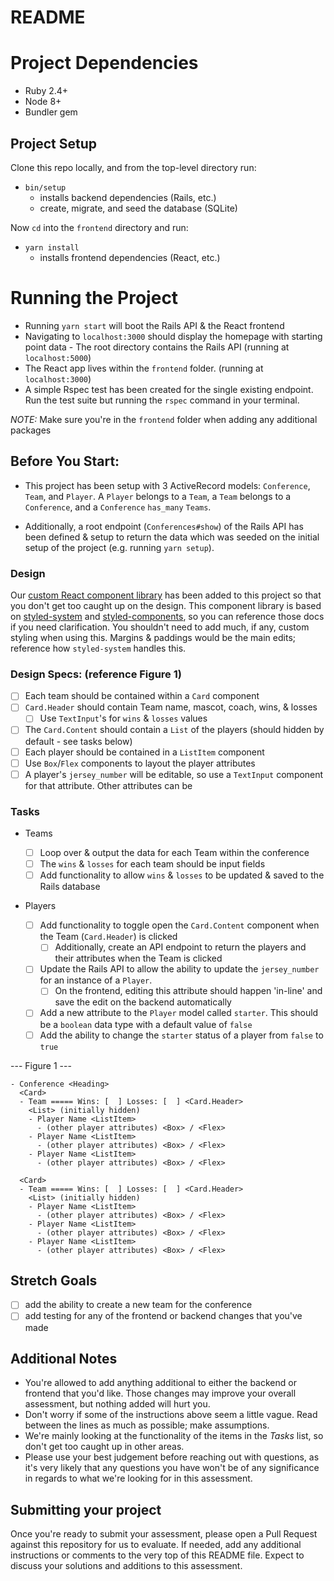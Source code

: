 # README

# Project Dependencies

- Ruby 2.4+
- Node 8+
- Bundler gem

## Project Setup

Clone this repo locally, and from the top-level directory run:

- `bin/setup`
  - installs backend dependencies (Rails, etc.)
  - create, migrate, and seed the database (SQLite)

Now `cd` into the `frontend` directory and run:

- `yarn install`
  - installs frontend dependencies (React, etc.)

# Running the Project

- Running `yarn start` will boot the Rails API & the React frontend
- Navigating to `localhost:3000` should display the homepage with starting point
  data - The root directory contains the Rails API (running at `localhost:5000`)
- The React app lives within the `frontend` folder. (running at `localhost:3000`)
- A simple Rspec test has been created for the single existing endpoint. Run the
  test suite but running the `rspec` command in your terminal.

_NOTE:_ Make sure you're in the `frontend` folder when adding any additional packages

## Before You Start:

- This project has been setup with 3 ActiveRecord models: `Conference`, `Team`,
  and `Player`. A `Player` belongs to a `Team`, a `Team` belongs to a `Conference`,
  and a `Conference` `has_many` `Teams`.

- Additionally, a root endpoint (`Conferences#show`) of the Rails API has been
  defined & setup to return the data which was seeded on the initial setup
  of the project (e.g. running `yarn setup`).

### Design

Our [custom React component library](https://design.business.untappd.com/) has
been added to this project so that you don't get too caught up on the design.
This component library is based on [styled-system](https://styled-system.com/getting-started)
and [styled-components](https://www.styled-components.com/docs/), so you can
reference those docs if you need clarification. You shouldn't need to add much,
if any, custom styling when using this. Margins & paddings would be the main
edits; reference how `styled-system` handles this.

### Design Specs: (reference Figure 1)

- [ ] Each team should be contained within a `Card` component
- [ ] `Card.Header` should contain Team name, mascot, coach, wins, & losses
  - [ ] Use `TextInput`'s for `wins` & `losses` values
- [ ] The `Card.Content` should contain a `List` of the players (should hidden
      by default - see tasks below)
- [ ] Each player should be contained in a `ListItem` component
- [ ] Use `Box`/`Flex` components to layout the player attributes
- [ ] A player's `jersey_number` will be editable, so use a `TextInput`
      component for that attribute. Other attributes can be

### Tasks

- Teams

  - [ ] Loop over & output the data for each Team within the conference
  - [ ] The `wins` & `losses` for each team should be input fields
  - [ ] Add functionality to allow `wins` & `losses` to be updated & saved to
        the Rails database

- Players
  - [ ] Add functionality to toggle open the `Card.Content` component when the
        Team (`Card.Header`) is clicked
    - [ ] Additionally, create an API endpoint to return the players and their
          attributes when the Team is clicked
  - [ ] Update the Rails API to allow the ability to update the `jersey_number`
        for an instance of a `Player`.
    - [ ] On the frontend, editing this attribute should happen 'in-line' and
          save the edit on the backend automatically
  - [ ] Add a new attribute to the `Player` model called `starter`. This should
        be a `boolean` data type with a default value of `false`
  - [ ] Add the ability to change the `starter` status of a player from
        `false` to `true`

--- Figure 1 ---

```
- Conference <Heading>
  <Card>
  - Team ===== Wins: [  ] Losses: [  ] <Card.Header>
    <List> (initially hidden)
    - Player Name <ListItem>
      - (other player attributes) <Box> / <Flex>
    - Player Name <ListItem>
      - (other player attributes) <Box> / <Flex>
    - Player Name <ListItem>
      - (other player attributes) <Box> / <Flex>

  <Card>
  - Team ===== Wins: [  ] Losses: [  ] <Card.Header>
    <List> (initially hidden)
    - Player Name <ListItem>
      - (other player attributes) <Box> / <Flex>
    - Player Name <ListItem>
      - (other player attributes) <Box> / <Flex>
    - Player Name <ListItem>
      - (other player attributes) <Box> / <Flex>
```

## Stretch Goals

- [ ] add the ability to create a new team for the conference
- [ ] add testing for any of the frontend or backend changes that you've made

## Additional Notes

- You're allowed to add anything additional to either the backend or frontend
  that you'd like. Those changes may improve your overall assessment, but nothing
  added will hurt you.
- Don't worry if some of the instructions above seem a little vague. Read between
  the lines as much as possible; make assumptions.
- We're mainly looking at the functionality of the items in the _Tasks_
  list, so don't get too caught up in other areas.
- Please use your best judgement before reaching out with questions, as it's
  very likely that any questions you have won't be of any significance in regards
  to what we're looking for in this assessment.

## Submitting your project

Once you're ready to submit your assessment, please open a Pull Request against
this repository for us to evaluate. If needed, add any additional instructions
or comments to the very top of this README file. Expect to discuss your
solutions and additions to this assessment.
